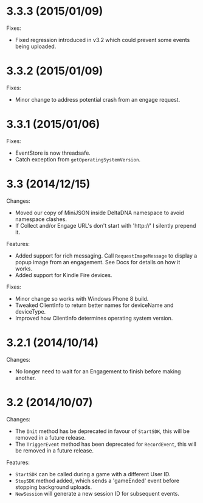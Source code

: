 3.3.3 (2015/01/09)
==================

Fixes:

* Fixed regression introduced in v3.2 which could prevent some events being uploaded.

3.3.2 (2015/01/09)
==================

Fixes:

* Minor change to address potential crash from an engage request.

3.3.1 (2015/01/06)
==================

Fixes:

* EventStore is now threadsafe.
* Catch exception from `getOperatingSystemVersion`.

3.3 (2014/12/15)
================

Changes:

* Moved our copy of MiniJSON inside DeltaDNA namespace to avoid namespace clashes.
* If Collect and/or Engage URL's don't start with 'http://' I silently prepend it.

Features:

* Added support for rich messaging.  Call `RequestImageMessage` to display a popup image from an engagement.  See Docs for details on how it works.
* Added support for Kindle Fire devices.

Fixes:

* Minor change so works with Windows Phone 8 build.
* Tweaked ClientInfo to return better names for deviceName and deviceType.
* Improved how ClientInfo determines operating system version.


3.2.1 (2014/10/14)
==================

Changes:

* No longer need to wait for an Engagement to finish before making another.

3.2 (2014/10/07)
================

Changes:

* The `Init` method has be deprecated in favour of `StartSDK`, this will be removed in a future release.
* The `TriggerEvent` method has been deprecated for `RecordEvent`, this will be removed in a future release.

Features:

* `StartSDK` can be called during a game with a different User ID.
* `StopSDK` method added, which sends a 'gameEnded' event before stopping background uploads.
* `NewSession` will generate a new session ID for subsequent events.
